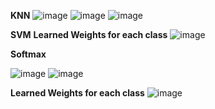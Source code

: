 **KNN**
![image](https://user-images.githubusercontent.com/62698742/219967620-ab15f42b-bfc8-4993-9127-44a7c939e73f.png)
![image](https://user-images.githubusercontent.com/62698742/219967640-532e9364-38c8-47f0-bb4b-9d941a26314d.png)
![image](https://user-images.githubusercontent.com/62698742/219967650-3a3c803a-6ec5-4aba-9098-306ebfca44b4.png)

**SVM**
**Learned Weights for each class**
![image](https://user-images.githubusercontent.com/62698742/219967478-bb2cb882-7aca-44ce-a46e-4cf5ca0f4379.png)


**Softmax**

![image](https://user-images.githubusercontent.com/62698742/219967335-7e591937-ad87-4f39-b811-59a84a7079e8.png)
![image](https://user-images.githubusercontent.com/62698742/219967414-c0122953-e249-4bad-8ad4-179809739844.png)

**Learned Weights for each class**
![image](https://user-images.githubusercontent.com/62698742/219967360-0b45688f-c01a-4acd-bce0-0ccdf09a38bd.png)
